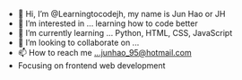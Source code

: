 - 👋 Hi, I’m @Learningtocodejh, my name is Jun Hao or JH
- 👀 I’m interested in ... learning how to code better
- 🌱 I’m currently learning ... Python, HTML, CSS, JavaScript
- 💞️ I’m looking to collaborate on ... 
- 📫 How to reach me ...junhao_95@hotmail.com
- Focusing on frontend web development 
<!---
Learningtocodejh/Learningtocodejh is a ✨ special ✨ repository because its `README.md` (this file) appears on your GitHub profile.
You can click the Preview link to take a look at your changes.
--->
